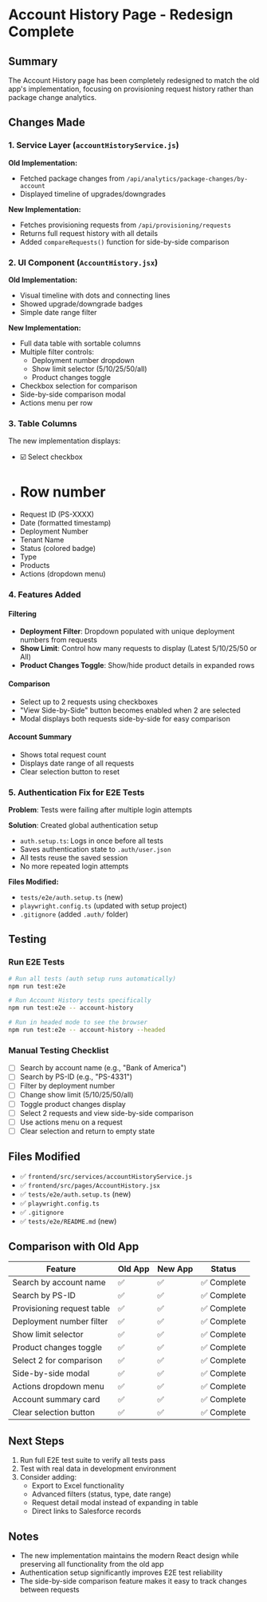 # Account History Page - Redesign Complete

## Summary
The Account History page has been completely redesigned to match the old app's implementation, focusing on provisioning request history rather than package change analytics.

## Changes Made

### 1. Service Layer (`accountHistoryService.js`)
**Old Implementation:**
- Fetched package changes from `/api/analytics/package-changes/by-account`
- Displayed timeline of upgrades/downgrades

**New Implementation:**
- Fetches provisioning requests from `/api/provisioning/requests`
- Returns full request history with all details
- Added `compareRequests()` function for side-by-side comparison

### 2. UI Component (`AccountHistory.jsx`)
**Old Implementation:**
- Visual timeline with dots and connecting lines
- Showed upgrade/downgrade badges
- Simple date range filter

**New Implementation:**
- Full data table with sortable columns
- Multiple filter controls:
  - Deployment number dropdown
  - Show limit selector (5/10/25/50/all)
  - Product changes toggle
- Checkbox selection for comparison
- Side-by-side comparison modal
- Actions menu per row

### 3. Table Columns
The new implementation displays:
- ☑️ Select checkbox
- # Row number
- Request ID (PS-XXXX)
- Date (formatted timestamp)
- Deployment Number
- Tenant Name
- Status (colored badge)
- Type
- Products
- Actions (dropdown menu)

### 4. Features Added

#### Filtering
- **Deployment Filter**: Dropdown populated with unique deployment numbers from requests
- **Show Limit**: Control how many requests to display (Latest 5/10/25/50 or All)
- **Product Changes Toggle**: Show/hide product details in expanded rows

#### Comparison
- Select up to 2 requests using checkboxes
- "View Side-by-Side" button becomes enabled when 2 are selected
- Modal displays both requests side-by-side for easy comparison

#### Account Summary
- Shows total request count
- Displays date range of all requests
- Clear selection button to reset

### 5. Authentication Fix for E2E Tests
**Problem**: Tests were failing after multiple login attempts

**Solution**: Created global authentication setup
- `auth.setup.ts`: Logs in once before all tests
- Saves authentication state to `.auth/user.json`
- All tests reuse the saved session
- No more repeated login attempts

**Files Modified:**
- `tests/e2e/auth.setup.ts` (new)
- `playwright.config.ts` (updated with setup project)
- `.gitignore` (added `.auth/` folder)

## Testing

### Run E2E Tests
```bash
# Run all tests (auth setup runs automatically)
npm run test:e2e

# Run Account History tests specifically
npm run test:e2e -- account-history

# Run in headed mode to see the browser
npm run test:e2e -- account-history --headed
```

### Manual Testing Checklist
- [ ] Search by account name (e.g., "Bank of America")
- [ ] Search by PS-ID (e.g., "PS-4331")
- [ ] Filter by deployment number
- [ ] Change show limit (5/10/25/50/all)
- [ ] Toggle product changes display
- [ ] Select 2 requests and view side-by-side comparison
- [ ] Use actions menu on a request
- [ ] Clear selection and return to empty state

## Files Modified
- ✅ `frontend/src/services/accountHistoryService.js`
- ✅ `frontend/src/pages/AccountHistory.jsx`
- ✅ `tests/e2e/auth.setup.ts` (new)
- ✅ `playwright.config.ts`
- ✅ `.gitignore`
- ✅ `tests/e2e/README.md` (new)

## Comparison with Old App

| Feature | Old App | New App | Status |
|---------|---------|---------|--------|
| Search by account name | ✅ | ✅ | ✅ Complete |
| Search by PS-ID | ✅ | ✅ | ✅ Complete |
| Provisioning request table | ✅ | ✅ | ✅ Complete |
| Deployment number filter | ✅ | ✅ | ✅ Complete |
| Show limit selector | ✅ | ✅ | ✅ Complete |
| Product changes toggle | ✅ | ✅ | ✅ Complete |
| Select 2 for comparison | ✅ | ✅ | ✅ Complete |
| Side-by-side modal | ✅ | ✅ | ✅ Complete |
| Actions dropdown menu | ✅ | ✅ | ✅ Complete |
| Account summary card | ✅ | ✅ | ✅ Complete |
| Clear selection button | ✅ | ✅ | ✅ Complete |

## Next Steps
1. Run full E2E test suite to verify all tests pass
2. Test with real data in development environment
3. Consider adding:
   - Export to Excel functionality
   - Advanced filters (status, type, date range)
   - Request detail modal instead of expanding in table
   - Direct links to Salesforce records

## Notes
- The new implementation maintains the modern React design while preserving all functionality from the old app
- Authentication setup significantly improves E2E test reliability
- The side-by-side comparison feature makes it easy to track changes between requests

